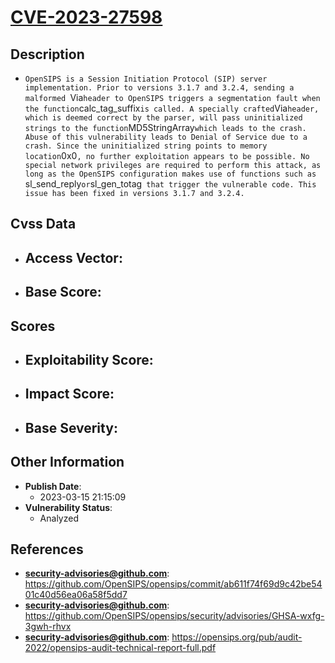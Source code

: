 
# [CVE-2023-27598](https://cve.mitre.org/cgi-bin/cvename.cgi?name=CVE-2023-27598)

## Description

- `OpenSIPS is a Session Initiation Protocol (SIP) server implementation. Prior to versions 3.1.7 and 3.2.4, sending a malformed `Via` header to OpenSIPS triggers a segmentation fault when the function `calc_tag_suffix` is called. A specially crafted `Via` header, which is deemed correct by the parser, will pass uninitialized strings to the function `MD5StringArray` which leads to the crash. Abuse of this vulnerability leads to Denial of Service due to a crash. Since the uninitialized string points to memory location `0x0`, no further exploitation appears to be possible. No special network privileges are required to perform this attack, as long as the OpenSIPS configuration makes use of functions such as `sl_send_reply` or `sl_gen_totag` that trigger the vulnerable code. This issue has been fixed in versions 3.1.7 and 3.2.4.`

## Cvss Data

- **Access Vector**:
  - 
- **Base Score**:
  - 

## Scores

- **Exploitability Score**:
  - 
- **Impact Score**:
  - 
- **Base Severity**:
  - 

## Other Information

- **Publish Date**:
  - 2023-03-15 21:15:09
- **Vulnerability Status**:
  - Analyzed

## References

- **security-advisories@github.com**: https://github.com/OpenSIPS/opensips/commit/ab611f74f69d9c42be5401c40d56ea06a58f5dd7
- **security-advisories@github.com**: https://github.com/OpenSIPS/opensips/security/advisories/GHSA-wxfg-3gwh-rhvx
- **security-advisories@github.com**: https://opensips.org/pub/audit-2022/opensips-audit-technical-report-full.pdf
